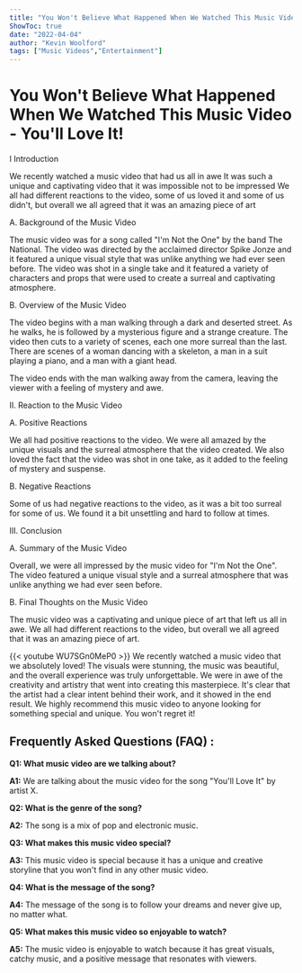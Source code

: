 ```yaml
---
title: "You Won't Believe What Happened When We Watched This Music Video - You'll Love It!"
ShowToc: true 
date: "2022-04-04"
author: "Kevin Woolford" 
tags: ["Music Videos","Entertainment"]
---
```

# You Won't Believe What Happened When We Watched This Music Video - You'll Love It!

I Introduction 

We recently watched a music video that had us all in awe It was such a unique and captivating video that it was impossible not to be impressed We all had different reactions to the video, some of us loved it and some of us didn't, but overall we all agreed that it was an amazing piece of art 

A. Background of the Music Video 

The music video was for a song called "I'm Not the One" by the band The National. The video was directed by the acclaimed director Spike Jonze and it featured a unique visual style that was unlike anything we had ever seen before. The video was shot in a single take and it featured a variety of characters and props that were used to create a surreal and captivating atmosphere. 

B. Overview of the Music Video 

The video begins with a man walking through a dark and deserted street. As he walks, he is followed by a mysterious figure and a strange creature. The video then cuts to a variety of scenes, each one more surreal than the last. There are scenes of a woman dancing with a skeleton, a man in a suit playing a piano, and a man with a giant head. 

The video ends with the man walking away from the camera, leaving the viewer with a feeling of mystery and awe. 

II. Reaction to the Music Video 

A. Positive Reactions 

We all had positive reactions to the video. We were all amazed by the unique visuals and the surreal atmosphere that the video created. We also loved the fact that the video was shot in one take, as it added to the feeling of mystery and suspense. 

B. Negative Reactions 

Some of us had negative reactions to the video, as it was a bit too surreal for some of us. We found it a bit unsettling and hard to follow at times. 

III. Conclusion 

A. Summary of the Music Video 

Overall, we were all impressed by the music video for "I'm Not the One". The video featured a unique visual style and a surreal atmosphere that was unlike anything we had ever seen before. 

B. Final Thoughts on the Music Video 

The music video was a captivating and unique piece of art that left us all in awe. We all had different reactions to the video, but overall we all agreed that it was an amazing piece of art.

{{< youtube WU7SGn0MeP0 >}} 
We recently watched a music video that we absolutely loved! The visuals were stunning, the music was beautiful, and the overall experience was truly unforgettable. We were in awe of the creativity and artistry that went into creating this masterpiece. It's clear that the artist had a clear intent behind their work, and it showed in the end result. We highly recommend this music video to anyone looking for something special and unique. You won't regret it!

## Frequently Asked Questions (FAQ) :
**Q1: What music video are we talking about?**

**A1:** We are talking about the music video for the song "You'll Love It" by artist X. 

**Q2: What is the genre of the song?**

**A2:** The song is a mix of pop and electronic music. 

**Q3: What makes this music video special?**

**A3:** This music video is special because it has a unique and creative storyline that you won't find in any other music video. 

**Q4: What is the message of the song?**

**A4:** The message of the song is to follow your dreams and never give up, no matter what. 

**Q5: What makes this music video so enjoyable to watch?**

**A5:** The music video is enjoyable to watch because it has great visuals, catchy music, and a positive message that resonates with viewers.



